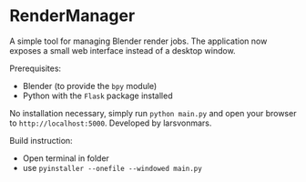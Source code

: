 # RenderManager

A simple tool for managing Blender render jobs. The application now exposes a small web interface instead of a desktop window.

Prerequisites:
- Blender (to provide the `bpy` module)
- Python with the `Flask` package installed

No installation necessary, simply run `python main.py` and open your browser to `http://localhost:5000`.
Developed by larsvonmars.

Build instruction:
- Open terminal in folder
- use `pyinstaller --onefile --windowed main.py`
